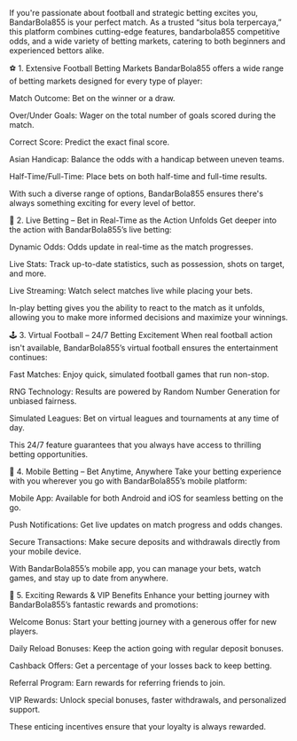 If you're passionate about football and strategic betting excites you, BandarBola855 is your perfect match. As a trusted “situs bola terpercaya,” this platform combines cutting-edge features, bandarbola855 competitive odds, and a wide variety of betting markets, catering to both beginners and experienced bettors alike.

⚽ 1. Extensive Football Betting Markets
BandarBola855 offers a wide range of betting markets designed for every type of player:

Match Outcome: Bet on the winner or a draw.

Over/Under Goals: Wager on the total number of goals scored during the match.

Correct Score: Predict the exact final score.

Asian Handicap: Balance the odds with a handicap between uneven teams.

Half-Time/Full-Time: Place bets on both half-time and full-time results.

With such a diverse range of options, BandarBola855 ensures there's always something exciting for every level of bettor.

🎥 2. Live Betting – Bet in Real-Time as the Action Unfolds
Get deeper into the action with BandarBola855’s live betting:

Dynamic Odds: Odds update in real-time as the match progresses.

Live Stats: Track up-to-date statistics, such as possession, shots on target, and more.

Live Streaming: Watch select matches live while placing your bets.

In-play betting gives you the ability to react to the match as it unfolds, allowing you to make more informed decisions and maximize your winnings.

🕹️ 3. Virtual Football – 24/7 Betting Excitement
When real football action isn't available, BandarBola855’s virtual football ensures the entertainment continues:

Fast Matches: Enjoy quick, simulated football games that run non-stop.

RNG Technology: Results are powered by Random Number Generation for unbiased fairness.

Simulated Leagues: Bet on virtual leagues and tournaments at any time of day.

This 24/7 feature guarantees that you always have access to thrilling betting opportunities.

📱 4. Mobile Betting – Bet Anytime, Anywhere
Take your betting experience with you wherever you go with BandarBola855’s mobile platform:

Mobile App: Available for both Android and iOS for seamless betting on the go.

Push Notifications: Get live updates on match progress and odds changes.

Secure Transactions: Make secure deposits and withdrawals directly from your mobile device.

With BandarBola855’s mobile app, you can manage your bets, watch games, and stay up to date from anywhere.

🎁 5. Exciting Rewards & VIP Benefits
Enhance your betting journey with BandarBola855’s fantastic rewards and promotions:

Welcome Bonus: Start your betting journey with a generous offer for new players.

Daily Reload Bonuses: Keep the action going with regular deposit bonuses.

Cashback Offers: Get a percentage of your losses back to keep betting.

Referral Program: Earn rewards for referring friends to join.

VIP Rewards: Unlock special bonuses, faster withdrawals, and personalized support.

These enticing incentives ensure that your loyalty is always rewarded.
